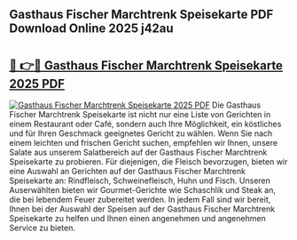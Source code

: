 ## Gasthaus Fischer Marchtrenk Speisekarte PDF Download Online 2025 j42au

# <h2><a href="http://gc77fx.nevu.top/?p=Gasthaus+Fischer+Marchtrenk+Speisekarte">🔗 👉🔴 Gasthaus Fischer Marchtrenk Speisekarte 2025 PDF</a></h2>

[![Gasthaus Fischer Marchtrenk Speisekarte 2025 PDF](https://i.imgur.com/dBaPXMq.png)](http://gc77fx.nevu.top/?p=Gasthaus+Fischer+Marchtrenk+Speisekarte)
Die Gasthaus Fischer Marchtrenk Speisekarte ist nicht nur eine Liste von Gerichten in einem Restaurant oder Café, sondern auch Ihre Möglichkeit, ein köstliches und für Ihren Geschmack geeignetes Gericht zu wählen. Wenn Sie nach einem leichten und frischen Gericht suchen, empfehlen wir Ihnen, unsere Salate aus unserem Salatbereich auf der Gasthaus Fischer Marchtrenk Speisekarte zu probieren. Für diejenigen, die Fleisch bevorzugen, bieten wir eine Auswahl an Gerichten auf der Gasthaus Fischer Marchtrenk Speisekarte an: Rindfleisch, Schweinefleisch, Huhn und Fisch. Unseren Auserwählten bieten wir Gourmet-Gerichte wie Schaschlik und Steak an, die bei lebendem Feuer zubereitet werden. In jedem Fall sind wir bereit, Ihnen bei der Auswahl der Speisen auf der Gasthaus Fischer Marchtrenk Speisekarte zu helfen und Ihnen einen angenehmen und angenehmen Service zu bieten.
